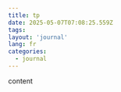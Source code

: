 ```yaml
---
title: tp
date: 2025-05-07T07:08:25.559Z
tags:
layout: 'journal'
lang: fr
categories: 
  - journal
---
```

content 